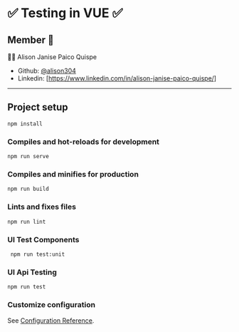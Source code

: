 # ✅ Testing in VUE ✅
## Member 🎏

🧘‍♀️ Alison Janise Paico Quispe

- Github: [@alison304](https://github.com/alison304/)
- Linkedin: [https://www.linkedin.com/in/alison-janise-paico-quispe/]

-----------------------
## Project setup
```
npm install
```

### Compiles and hot-reloads for development
```
npm run serve
```

### Compiles and minifies for production
```
npm run build
```
### Lints and fixes files
```
npm run lint
```
### UI Test Components 
```
 npm run test:unit
```
 ### UI Api Testing 
 ```
 npm run test
```
### Customize configuration
See [Configuration Reference](https://cli.vuejs.org/config/).
